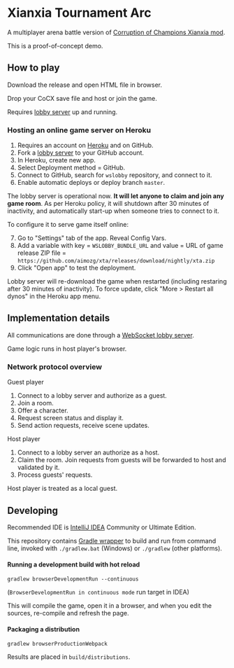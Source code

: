 # Xianxia Tournament Arc

A multiplayer arena battle version of [Corruption of Champions Xianxia mod](https://github.com/Ormael7/Corruption-of-Champions).

This is a proof-of-concept demo.

## How to play

Download the release and open HTML file in browser.

Drop your CoCX save file and host or join the game.

Requires [lobby server](https://github.com/aimozg/wslobby) up and running.

<!--
### Hosting a game server on your PC

TODO needs to be written (and implemented on lobby server) 
-->

### Hosting an online game server on Heroku

1. Requires an account on [Heroku](https://heroku.com/) and on GitHub.
2. Fork a [lobby server](https://github.com/aimozg/wslobby) to your GitHub account.
3. In Heroku, create new app.
4. Select Deployment method = GitHub.
5. Connect to GitHub, search for `wslobby` repository, and connect to it.
6. Enable automatic deploys or deploy branch `master`.

The lobby server is operational now. **It will let anyone to claim and join any game room**. As per Heroku policy, it will shutdown after 30 minutes of inactivity, and automatically start-up when someone tries to connect to it. 

To configure it to serve game itself online:

7. Go to "Settings" tab of the app. Reveal Config Vars. 
8. Add a variable with key = `WSLOBBY_BUNDLE_URL` and value = URL of game release ZIP file = `https://github.com/aimozg/xta/releases/download/nightly/xta.zip`
9. Click "Open app" to test the deployment.

Lobby server will re-download the game when restarted (including restaring after 30 minutes of inactivity). To force update, click "More > Restart all dynos" in the Heroku app menu.

## Implementation details

All communications are done through a [WebSocket lobby server](https://github.com/aimozg/wslobby).

Game logic runs in host player's browser.

### Network protocol overview

Guest player

1. Connect to a lobby server and authorize as a guest.
2. Join a room.
3. Offer a character.
4. Request screen status and display it.
5. Send action requests, receive scene updates.

Host player

1. Connect to a lobby server an authorize as a host.
2. Claim the room. Join requests from guests will be forwarded to host and validated by it.
3. Process guests' requests. 

Host player is treated as a local guest.

## Developing

Recommended IDE is [IntelliJ IDEA](https://www.jetbrains.com/idea/download/) Community or Ultimate Edition.

This repository contains [Gradle wrapper](https://docs.gradle.org/current/userguide/gradle_wrapper.html) to build and run from command line, invoked with `./gradlew.bat` (Windows) or `./gradlew` (other platforms).

#### Running a development build with hot reload

```
gradlew browserDevelopmentRun --continuous
```
(`BrowserDevelopmentRun in continuous mode` run target in IDEA)

This will compile the game, open it in a browser, and when you edit the sources, re-compile and refresh the page.

#### Packaging a distribution

```
gradlew browserProductionWebpack
```

Results are placed in `build/distributions`.
